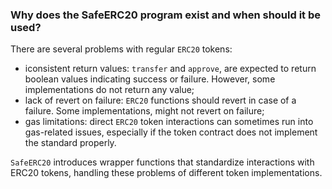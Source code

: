 ### Why does the SafeERC20 program exist and when should it be used?

There are several problems with regular `ERC20` tokens:
- iconsistent return values: `transfer` and `approve`, are expected to return boolean values indicating success or failure. However, some implementations do not return any value;
- lack of revert on failure: `ERC20` functions should revert in case of a failure. Some implementations, might not revert on failure;
- gas limitations: direct `ERC20` token interactions can sometimes run into gas-related issues, especially if the token contract does not implement the standard properly.

`SafeERC20` introduces wrapper functions that standardize interactions with ERC20 tokens, handling these problems of different token implementations.